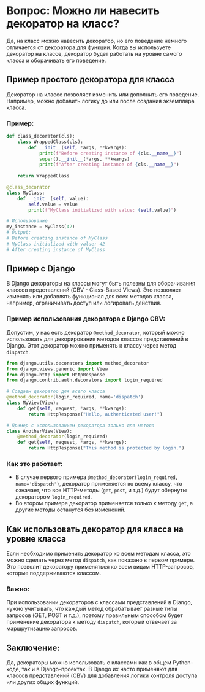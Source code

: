 
# Вопрос: Можно ли навесить декоратор на класс?

Да, на класс можно навесить декоратор, но его поведение немного отличается от декоратора для функции. Когда вы используете декоратор на классе, декоратор будет работать на уровне самого класса и оборачивать его поведение.

## Пример простого декоратора для класса

Декоратор на классе позволяет изменить или дополнить его поведение. Например, можно добавить логику до или после создания экземпляра класса.

### Пример:

```python
def class_decorator(cls):
    class WrappedClass(cls):
        def __init__(self, *args, **kwargs):
            print(f"Before creating instance of {cls.__name__}")
            super().__init__(*args, **kwargs)
            print(f"After creating instance of {cls.__name__}")
    
    return WrappedClass

@class_decorator
class MyClass:
    def __init__(self, value):
        self.value = value
        print(f"MyClass initialized with value: {self.value}")

# Использование
my_instance = MyClass(42)
# Output:
# Before creating instance of MyClass
# MyClass initialized with value: 42
# After creating instance of MyClass
```

## Пример с Django

В Django декораторы на классы могут быть полезны для оборачивания классов представлений (CBV - Class-Based Views). Это позволяет изменять или добавлять функционал для всех методов класса, например, ограничивать доступ или логировать действия.

### Пример использования декоратора с Django CBV:

Допустим, у нас есть декоратор `@method_decorator`, который можно использовать для декорирования методов классов представлений в Django. Этот декоратор можно применять к классу через метод `dispatch`.

```python
from django.utils.decorators import method_decorator
from django.views.generic import View
from django.http import HttpResponse
from django.contrib.auth.decorators import login_required

# Создаем декоратор для всего класса
@method_decorator(login_required, name='dispatch')
class MyView(View):
    def get(self, request, *args, **kwargs):
        return HttpResponse("Hello, authenticated user!")

# Пример с использованием декоратора только для метода
class AnotherView(View):
    @method_decorator(login_required)
    def get(self, request, *args, **kwargs):
        return HttpResponse("This method is protected by login.")
```

### Как это работает:
- В случае первого примера `@method_decorator(login_required, name='dispatch')`, декоратор применяется ко всему классу, что означает, что все HTTP-методы (`get`, `post`, и т.д.) будут обернуты декоратором `login_required`.
- Во втором примере декоратор применяется только к методу `get`, а другие методы останутся без изменений.

## Как использовать декоратор для класса на уровне класса

Если необходимо применить декоратор ко всем методам класса, это можно сделать через метод `dispatch`, как показано в первом примере. Это позволит декоратору применяться ко всем видам HTTP-запросов, которые поддерживаются классом.

### Важно:
При использовании декораторов с классами представлений в Django, нужно учитывать, что каждый метод обрабатывает разные типы запросов (GET, POST и т.д.), поэтому правильным способом будет применение декоратора к методу `dispatch`, который отвечает за маршрутизацию запросов.

## Заключение:
Да, декораторы можно использовать с классами как в общем Python-коде, так и в Django-проектах. В Django их часто применяют для классов представлений (CBV) для добавления логики контроля доступа или других общих функций.
